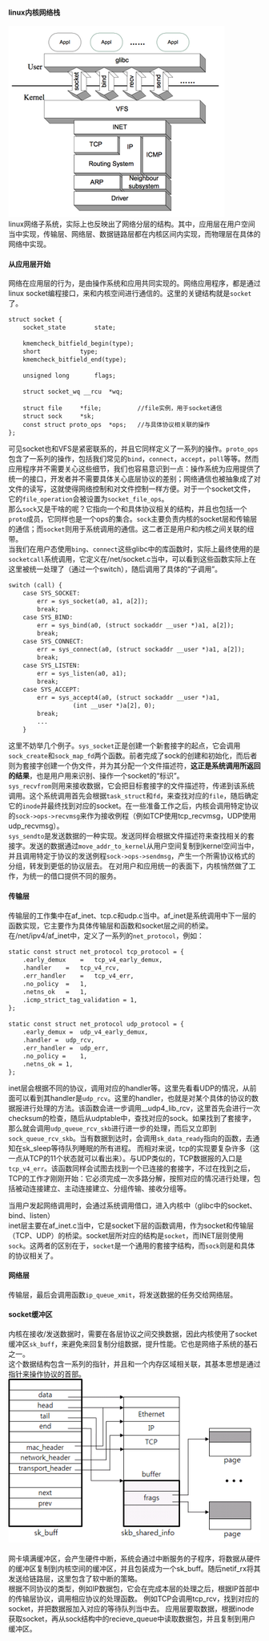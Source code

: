 #### linux内核网络栈
![](https://github.com/lbxl2345/blogbackup/blob/master/source/pics/%E7%BD%91%E7%BB%9C/network-structure.png?raw=true)  
linux网络子系统，实际上也反映出了网络分层的结构。其中，应用层在用户空间当中实现，传输层、网络层、数据链路层都在内核区间内实现，而物理层在具体的网络中实现。  

#### 从应用层开始
网络在应用层的行为，是由操作系统和应用共同实现的。网络应用程序，都是通过linux socket编程接口，来和内核空间进行通信的。这里的关键结构就是`socket`了。

	struct socket {
		socket_state		state;
	
		kmemcheck_bitfield_begin(type);
		short			type;
		kmemcheck_bitfield_end(type);
	
		unsigned long		flags;
	
		struct socket_wq __rcu	*wq;
	
		struct file		*file;			//file实例，用于socket通信
		struct sock		*sk;
		const struct proto_ops	*ops;	//与具体协议相关联的操作
	};

可见socket也和VFS是紧密联系的，并且它同样定义了一系列的操作。`proto_ops`包含了一系列的操作，包括我们常见的`bind`，`connect`，`accept`，`poll`等等。然而应用程序并不需要关心这些细节，我们也容易意识到一点：操作系统为应用提供了统一的接口，开发者并不需要具体关心底层协议的差别；网络通信也被抽象成了对文件的读写，这就使得网络控制和对文件控制一样方便。对于一个socket文件，它的`file_operation`会被设置为`socket_file_ops`。  
那么`sock`又是干啥的呢？它指向一个和具体协议相关的结构，并且也包括一个`proto`成员，它同样也是一个ops的集合。`sock`主要负责内核的socket层和传输层的通信；而`socket`则用于系统调用的通信。这二者正是用户和内核之间关联的纽带。  
当我们在用户态使用`bing`、`connect`这些glibc中的库函数时，实际上最终使用的是`socketcall`系统调用，它定义在/net/socket.c当中，可以看到这些函数实际上在这里被统一处理了（通过一个switch），随后调用了具体的“子调用”。

	switch (call) {
		case SYS_SOCKET:
			err = sys_socket(a0, a1, a[2]);
			break;
		case SYS_BIND:
			err = sys_bind(a0, (struct sockaddr __user *)a1, a[2]);
			break;
		case SYS_CONNECT:
			err = sys_connect(a0, (struct sockaddr __user *)a1, a[2]);
			break;
		case SYS_LISTEN:
			err = sys_listen(a0, a1);
			break;
		case SYS_ACCEPT:
			err = sys_accept4(a0, (struct sockaddr __user *)a1,
					  (int __user *)a[2], 0);
			break;
			...
		}

这里不妨举几个例子。`sys_socket`正是创建一个新套接字的起点，它会调用`sock_create`和`sock_map_fd`两个函数。前者完成了sock的创建和初始化，而后者则为套接字创建一个伪文件，并为其分配一个文件描述符，**这正是系统调用所返回的结果**，也是用户用来识别、操作一个socket的“标识”。  
`sys_recvfrom`则用来接收数据，它会把目标套接字的文件描述符，传递到该系统调用。这个系统调用首先会根据`task_struct`和`fd`，来查找对应的`file`，随后确定它的`inode`并最终找到对应的socket。在一些准备工作之后，内核会调用特定协议的`sock->ops->recvmsg`来作为接收例程（例如TCP使用tcp_recvmsg，UDP使用udp_recvmsg）。  
`sys_sendto`是发送数据的一种实现。发送同样会根据文件描述符来查找相关的套接字。发送的数据通过`move_addr_to_kernel`从用户空间复制到kernel空间当中，并且调用特定于协议的发送例程`sock->ops->sendmsg`，产生一个所需协议格式的分组，转发到更低的协议层去。 
在对用户和应用统一的表面下，内核悄然做了工作，为统一的借口提供不同的服务。  

#### 传输层 
传输层的工作集中在af_inet、tcp.c和udp.c当中。af_inet是系统调用中下一层的函数实现，它主要作为具体传输层和函数和socket层之间的桥梁。在/net/ipv4/af_inet中，定义了一系列的`net_protocol`，例如：

	static const struct net_protocol tcp_protocol = {
		.early_demux	=	tcp_v4_early_demux,
		.handler	=	tcp_v4_rcv,
		.err_handler	=	tcp_v4_err,
		.no_policy	=	1,
		.netns_ok	=	1,
		.icmp_strict_tag_validation = 1,
	};
	
	static const struct net_protocol udp_protocol = {
		.early_demux =	udp_v4_early_demux,
		.handler =	udp_rcv,
		.err_handler =	udp_err,
		.no_policy =	1,
		.netns_ok =	1,
	};

inet层会根据不同的协议，调用对应的handler等。这里先看看UDP的情况，从前面可以看到其handler是`udp_rcv`。这里的handler，也就是对某个具体的协议的数据报进行处理的方法。该函数会进一步调用__udp4_lib_rcv，这里首先会进行一次checksum的检查，随后从udptable中，查找对应的sock。如果找到了套接字，那么就会调用`udp_queue_rcv_skb`进行进一步的处理，而后又立即到`sock_queue_rcv_skb`。当有数据到达时，会调用`sk_data_ready`指向的函数，去通知在sk_sleep等待队列睡眠的所有进程。
而相对来说，tcp的实现要复杂许多（这一点从TCP的11个状态就可以看出来）。与UDP类似的，TCP数据报的入口是`tcp_v4_err`。该函数同样会试图去找到一个已连接的套接字，不过在找到之后，TCP的工作才刚刚开始：它必须完成一次多路分解，按照对应的情况进行处理，包括被动连接建立、主动连接建立、分组传输、接收分组等。  
	
当用户发起网络调用时，会通过系统调用借口，进入内核中（glibc中的socket、bind、listen）  
inet层主要在af_inet.c当中，它是socket下层的函数调用，作为socket和传输层（TCP、UDP）的桥梁。socket层所对应的结构是`socket`，而INET层则使用`sock`。这两者的区别在于，`socket`是一个通用的套接字结构，而`sock`则是和具体的协议相关了。  

#### 网络层
传输层，最后会调用函数`ip_queue_xmit`，将发送数据的任务交给网络层。
#### socket缓冲区  
内核在接收/发送数据时，需要在各层协议之间交换数据，因此内核使用了socket缓冲区`sk_buff`，来避免来回复制分组数据，提升性能。它也是网络子系统的基石之一。  
这个数据结构包含一系列的指针，并且和一个内存区域相关联，其基本思想是通过指针来操作协议的首部。  
![](https://github.com/lbxl2345/blogbackup/blob/master/source/pics/%E7%BD%91%E7%BB%9C/sk_buff.png?raw=true)  

#### 
网卡填满缓冲区，会产生硬件中断，系统会通过中断服务的子程序，将数据从硬件的缓冲区复制到内核空间的缓冲区，并且包装成为一个sk_buff。随后netif_rx将其发送给链路层，这里包含了软中断的策略。  
根据不同协议的类型，例如IP数据包，它会在完成本层的处理之后，根据IP首部中的传输层协议，调用相应协议的处理函数。
例如TCP会调用tcp_rcv，找到对应的socket，并把数据报加入对应的等待队列当中去。
应用层要取数据，根据inode获取socket，再从sock结构中的recieve_queue中读取数据包，并且复制到用户缓冲区。
